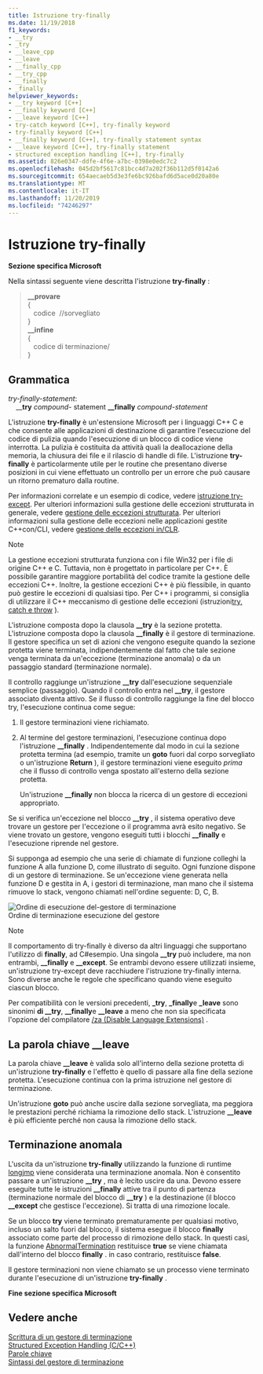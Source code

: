```yaml
---
title: Istruzione try-finally
ms.date: 11/19/2018
f1_keywords:
- __try
- _try
- __leave_cpp
- __leave
- __finally_cpp
- __try_cpp
- __finally
- _finally
helpviewer_keywords:
- __try keyword [C++]
- __finally keyword [C++]
- __leave keyword [C++]
- try-catch keyword [C++], try-finally keyword
- try-finally keyword [C++]
- __finally keyword [C++], try-finally statement syntax
- __leave keyword [C++], try-finally statement
- structured exception handling [C++], try-finally
ms.assetid: 826e0347-ddfe-4f6e-a7bc-0398e0edc7c2
ms.openlocfilehash: 045d2bf5617c81bcc4d7a202f36b112d5f0142a6
ms.sourcegitcommit: 654aecaeb5d3e3fe6bc926bafd6d5ace0d20a80e
ms.translationtype: MT
ms.contentlocale: it-IT
ms.lasthandoff: 11/20/2019
ms.locfileid: "74246297"
---
```

# <a name="try-finally-statement"></a>Istruzione try-finally

**Sezione specifica Microsoft**

Nella sintassi seguente viene descritta l'istruzione **try-finally** :

> **\_\_provare**<br/>
> {<br/>
> &nbsp;&nbsp;&nbsp;codice &nbsp;//sorvegliato<br/>
> }<br/>
> **\_\_infine**<br/>
> {<br/>
> &nbsp;&nbsp;&nbsp;codice di terminazione/&nbsp;<br/>
> }

## <a name="grammar"></a>Grammatica

*try-finally-statement*:<br/>
&nbsp;&nbsp;&nbsp;&nbsp;\_\_**try** *compound-* statement **\_\_finally** *compound-statement*

L'istruzione **try-finally** è un'estensione Microsoft per i linguaggi C++ C e che consente alle applicazioni di destinazione di garantire l'esecuzione del codice di pulizia quando l'esecuzione di un blocco di codice viene interrotta. La pulizia è costituita da attività quali la deallocazione della memoria, la chiusura dei file e il rilascio di handle di file. L'istruzione **try-finally** è particolarmente utile per le routine che presentano diverse posizioni in cui viene effettuato un controllo per un errore che può causare un ritorno prematuro dalla routine.

Per informazioni correlate e un esempio di codice, vedere [istruzione try-except](../cpp/try-except-statement.md). Per ulteriori informazioni sulla gestione delle eccezioni strutturata in generale, vedere [gestione delle eccezioni strutturata](../cpp/structured-exception-handling-c-cpp.md). Per ulteriori informazioni sulla gestione delle eccezioni nelle applicazioni gestite C++con/CLI, vedere [gestione delle eccezioni in/CLR](../extensions/exception-handling-cpp-component-extensions.md).

> [!NOTE]
> La gestione eccezioni strutturata funziona con i file Win32 per i file di origine C++ e C. Tuttavia, non è progettato in particolare per C++. È possibile garantire maggiore portabilità del codice tramite la gestione delle eccezioni C++. Inoltre, la gestione eccezioni C++ è più flessibile, in quanto può gestire le eccezioni di qualsiasi tipo. Per C++ i programmi, si consiglia di utilizzare il C++ meccanismo di gestione delle eccezioni (istruzioni[try, catch e throw](../cpp/try-throw-and-catch-statements-cpp.md) ).

L'istruzione composta dopo la clausola **__try** è la sezione protetta. L'istruzione composta dopo la clausola **__finally** è il gestore di terminazione. Il gestore specifica un set di azioni che vengono eseguite quando la sezione protetta viene terminata, indipendentemente dal fatto che tale sezione venga terminata da un'eccezione (terminazione anomala) o da un passaggio standard (terminazione normale).

Il controllo raggiunge un'istruzione **__try** dall'esecuzione sequenziale semplice (passaggio). Quando il controllo entra nel **__try**, il gestore associato diventa attivo. Se il flusso di controllo raggiunge la fine del blocco try, l'esecuzione continua come segue:

1. Il gestore terminazioni viene richiamato.

1. Al termine del gestore terminazioni, l'esecuzione continua dopo l'istruzione **__finally** . Indipendentemente dal modo in cui la sezione protetta termina (ad esempio, tramite un **goto** fuori dal corpo sorvegliato o un'istruzione **Return** ), il gestore terminazioni viene eseguito *prima* che il flusso di controllo venga spostato all'esterno della sezione protetta.

   Un'istruzione **__finally** non blocca la ricerca di un gestore di eccezioni appropriato.

Se si verifica un'eccezione nel blocco **__try** , il sistema operativo deve trovare un gestore per l'eccezione o il programma avrà esito negativo. Se viene trovato un gestore, vengono eseguiti tutti i blocchi **__finally** e l'esecuzione riprende nel gestore.

Si supponga ad esempio che una serie di chiamate di funzione colleghi la funzione A alla funzione D, come illustrato di seguito. Ogni funzione dispone di un gestore di terminazione. Se un'eccezione viene generata nella funzione D e gestita in A, i gestori di terminazione, man mano che il sistema rimuove lo stack, vengono chiamati nell'ordine seguente: D, C, B.

![Ordine di esecuzione del&#45;gestore di terminazione](../cpp/media/vc38cx1.gif "Ordine di esecuzione del&#45;gestore di terminazione") <br/>
Ordine di terminazione esecuzione del gestore

> [!NOTE]
> Il comportamento di try-finally è diverso da altri linguaggi che supportano l'utilizzo di **finally**, ad C#esempio.  Una singola **__try** può includere, ma non entrambi, **__finally** e **__except**.  Se entrambi devono essere utilizzati insieme, un'istruzione try-except deve racchiudere l'istruzione try-finally interna.  Sono diverse anche le regole che specificano quando viene eseguito ciascun blocco.

Per compatibilità con le versioni precedenti, **_try**, **_finally**e **_leave** sono sinonimi **di __try**, **__finally**e **__leave** a meno che non sia specificata l'opzione del compilatore [/za \(Disable Language Extensions)](../build/reference/za-ze-disable-language-extensions.md) .

## <a name="the-__leave-keyword"></a>La parola chiave __leave

La parola chiave **__leave** è valida solo all'interno della sezione protetta di un'istruzione **try-finally** e l'effetto è quello di passare alla fine della sezione protetta. L'esecuzione continua con la prima istruzione nel gestore di terminazione.

Un'istruzione **goto** può anche uscire dalla sezione sorvegliata, ma peggiora le prestazioni perché richiama la rimozione dello stack. L'istruzione **__leave** è più efficiente perché non causa la rimozione dello stack.

## <a name="abnormal-termination"></a>Terminazione anomala

L'uscita da un'istruzione **try-finally** utilizzando la funzione di runtime [longjmp](../c-runtime-library/reference/longjmp.md) viene considerata una terminazione anomala. Non è consentito passare a un'istruzione **__try** , ma è lecito uscire da una. Devono essere eseguite tutte le istruzioni **__finally** attive tra il punto di partenza (terminazione normale del blocco di **__try** ) e la destinazione (il blocco **__except** che gestisce l'eccezione). Si tratta di una rimozione locale.

Se un blocco **try** viene terminato prematuramente per qualsiasi motivo, incluso un salto fuori dal blocco, il sistema esegue il blocco **finally** associato come parte del processo di rimozione dello stack. In questi casi, la funzione [AbnormalTermination](/windows/win32/Debug/abnormaltermination) restituisce **true** se viene chiamata dall'interno del blocco **finally** . in caso contrario, restituisce **false**.

Il gestore terminazioni non viene chiamato se un processo viene terminato durante l'esecuzione di un'istruzione **try-finally** .

**Fine sezione specifica Microsoft**

## <a name="see-also"></a>Vedere anche

[Scrittura di un gestore di terminazione](../cpp/writing-a-termination-handler.md)<br/>
[Structured Exception Handling (C/C++)](../cpp/structured-exception-handling-c-cpp.md)<br/>
[Parole chiave](../cpp/keywords-cpp.md)<br/>
[Sintassi del gestore di terminazione](/windows/win32/Debug/termination-handler-syntax)